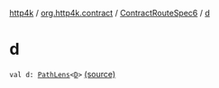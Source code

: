 [http4k](../../index.md) / [org.http4k.contract](../index.md) / [ContractRouteSpec6](index.md) / [d](./d.md)

# d

`val d: `[`PathLens`](../../org.http4k.lens/-path-lens/index.md)`<`[`D`](-binder/index.md#D)`>` [(source)](https://github.com/http4k/http4k/blob/master/http4k-contract/src/main/kotlin/org/http4k/contract/routeSpec.kt#L141)